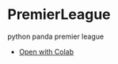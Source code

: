 # PremierLeague
python panda premier league
- [Open with Colab](https://colab.research.google.com/github/yoshiyoshi1997/master/blob/master/teamnum.ipynb)

